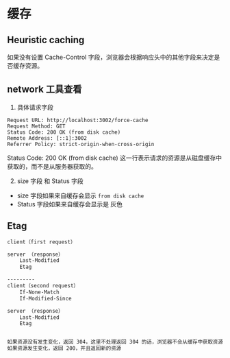 # 缓存

## Heuristic caching

如果没有设置 Cache-Control 字段，浏览器会根据响应头中的其他字段来决定是否缓存资源。

## network 工具查看

1. 具体请求字段

```http
Request URL: http://localhost:3002/force-cache
Request Method: GET
Status Code: 200 OK (from disk cache)
Remote Address: [::1]:3002
Referrer Policy: strict-origin-when-cross-origin
```

Status Code: 200 OK (from disk cache) 这一行表示请求的资源是从磁盘缓存中获取的，而不是从服务器获取的。

2. size 字段 和 Status 字段

- size 字段如果来自缓存会显示 `from disk cache`
- Status 字段如果来自缓存会显示是 灰色

## Etag

``` bash
client（first request）

server （response）
    Last-Modified
    Etag

---------
client（second request）
    If-None-Match
    If-Modified-Since

server （response） 
    Last-Modified
    Etag


如果资源没有发生变化，返回 304，这里不处理返回 304 的话，浏览器不会从缓存中获取资源
如果资源发生变化，返回 200，并且返回新的资源
```
